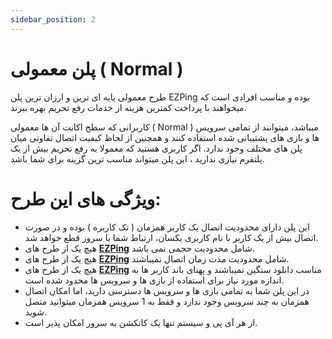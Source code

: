 ```yaml
---
sidebar_position: 2
---
```


# پلن معمولی ( Normal )

طرح معمولی پایه ای ترین و ارزان ترین پلن EZPing بوده و مناسب افرادی است که میخواهند با پرداخت کمترین هزینه از خدمات رفع تحریم بهره ببرند.

کاربرانی که سطح اکانت آن ها معمولی ( Normal ) میباشد، میتوانند از تمامی سرویس ها و بازی های پشتیبانی شده استفاده کنند و همچنین از لحاظ کیفیت اتصال تفاوتی میان پلن های مختلف وجود ندارد.
اگر کاربری هستید که معمولا به رفع تحریم بیش از یک پلتفرم نیازی ندارید ، این پلن میتواند مناسب ترین گزینه برای شما باشد.


# ویژگی های این طرح: 

- این پلن دارای محدودیت اتصال یک کاربر همزمان ( تک کاربره ) بوده و در صورت اتصال بیش از یک کاربر با نام کاربری یکسان، ارتباط شما با سرور قطع خواهد شد.
- هیچ یک از طرح های **[EZPing](https://ezping.ir/)** شامل محدودیت حجمی نمی باشد.
- هیچ یک از طرح های **[EZPing](https://ezping.ir/)** شامل محدودیت مدت زمان اتصال نمیباشند.
- هیچ یک از طرح های **[EZPing](https://ezping.ir/)** مناسب دانلود سنگین نمیباشند و پهنای باند کاربر ها به اندازه مورد نیاز برای استفاده از بازی ها و سرویس ها محدود شده است.
- در این پلن شما به تمامی بازی ها و سرویس ها دسترسی دارید، اما امکان اتصال همزمان به چند سرویس وجود ندارد و فقط به 1 سرویس همزمان میتوانید متصل شوید.
- از هر آی پی و سیستم تنها یک کانکشن به سرور امکان پذیر است.





